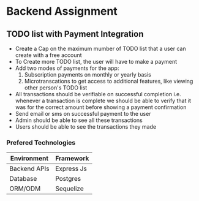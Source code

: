 # Backend Assignment

## TODO list with Payment Integration

- Create a Cap on the maximum mumber of TODO list that a user can create with a free account
- To Create more TODO list, the user will have to make a payment
- Add two modes of payments for the app: 
  1. Subscription payments on monthly or yearly basis 
  2. Microtranscations to get access to additional features, like viewing other person's TODO list
- All transactions should be verifiable on successful completion i.e. whenever a transaction is complete we should be able to verify that it was for the correct amount before showing a payment confirmation
- Send email or sms on successful payment to the user
- Admin should be able to see all these transactions
- Users should be able to see the transactions they made

### Prefered Technologies

| Environment  | Framework  |
|--------------|------------|
| Backend APIs | Express Js |
| Database     | Postgres   |
| ORM/ODM      | Sequelize  |
